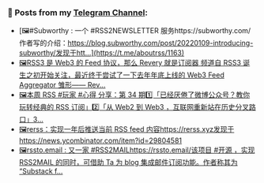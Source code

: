 ### 📰 Posts from my [Telegram Channel](https://t.me/s/aboutrss):
<!-- BLOG-POST-LIST:START -->
- [🖼#Subworthy : 一个 #RSS2NEWSLETTER 服务https://subworthy.com/作者写的介绍：https://blog.subworthy.com/post/20220109-introducing-subworthy/发现于htt...](https://t.me/aboutrss/1163)
- [🖼RSS3 是 Web3 的 Feed 协议，那么 Revery 就是订阅器 频道自 RSS3 诞生之初开始关注，最近终于尝试了一下去年年底上线的 Web3 Feed Aggregator 雏形—— Rev...](https://t.me/aboutrss/1162)
- [🖼本周 RSS #玩家 #心得 分享：第 34 期1️⃣「已经厌倦了微博公众号？教你玩转经典的 RSS 订阅」2️⃣「从 Web2 到 Web3 ，互联网重新站在历史分叉路口」3️...](https://t.me/aboutrss/1161)
- [🖼rerss：实现一年后推送当前 RSS feed 内容https://rerss.xyz发现于https://news.ycombinator.com/item?id=29804581](https://t.me/aboutrss/1160)
- [🖼rssto.email : 又一家 #RSS2MAILhttps://rssto.email/该项目 #开源 ，实现 RSS2MAIL 的同时，可借助 Ta 为 blog 集成邮件订阅功能。作者称其为 “Substack f...](https://t.me/aboutrss/1159)
<!-- BLOG-POST-LIST:END -->

<!--
**AboutRSS/AboutRSS** is a ✨ _special_ ✨ repository because its `README.md` (this file) appears on your GitHub profile.

Here are some ideas to get you started:

- 🔭 I’m currently working on ...
- 🌱 I’m currently learning ...
- 👯 I’m looking to collaborate on ...
- 🤔 I’m looking for help with ...
- 💬 Ask me about ...
- 📫 How to reach me: ...
- 😄 Pronouns: ...
- ⚡ Fun fact: ...
-->
